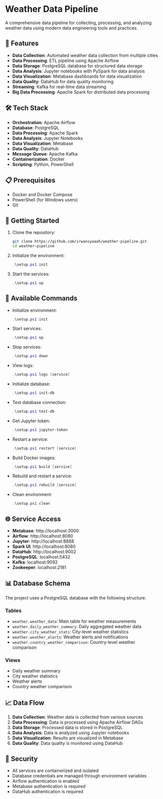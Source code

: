# Weather Data Pipeline

A comprehensive data pipeline for collecting, processing, and analyzing weather data using modern data engineering tools and practices.

## 🚀 Features

- **Data Collection**: Automated weather data collection from multiple cities
- **Data Processing**: ETL pipeline using Apache Airflow
- **Data Storage**: PostgreSQL database for structured data storage
- **Data Analysis**: Jupyter notebooks with PySpark for data analysis
- **Data Visualization**: Metabase dashboards for data visualization
- **Data Quality**: DataHub for data quality monitoring
- **Streaming**: Kafka for real-time data streaming
- **Big Data Processing**: Apache Spark for distributed data processing

## 🛠️ Tech Stack

- **Orchestration**: Apache Airflow
- **Database**: PostgreSQL
- **Data Processing**: Apache Spark
- **Data Analysis**: Jupyter Notebooks
- **Data Visualization**: Metabase
- **Data Quality**: DataHub
- **Message Queue**: Apache Kafka
- **Containerization**: Docker
- **Scripting**: Python, PowerShell

## 📋 Prerequisites

- Docker and Docker Compose
- PowerShell (for Windows users)
- Git

## 🚀 Getting Started

1. Clone the repository:
   ```bash
   git clone https://github.com/irwansyaaah/weather-pipeline.git
   cd weather-pipeline
   ```

2. Initialize the environment:
   ```powershell
   .\setup.ps1 init
   ```

3. Start the services:
   ```powershell
   .\setup.ps1 up
   ```

## 🔧 Available Commands

- Initialize environment:
  ```powershell
  .\setup.ps1 init
  ```

- Start services:
  ```powershell
  .\setup.ps1 up
  ```

- Stop services:
  ```powershell
  .\setup.ps1 down
  ```

- View logs:
  ```powershell
  .\setup.ps1 logs [service]
  ```

- Initialize database:
  ```powershell
  .\setup.ps1 init-db
  ```

- Test database connection:
  ```powershell
  .\setup.ps1 test-db
  ```

- Get Jupyter token:
  ```powershell
  .\setup.ps1 jupyter-token
  ```

- Restart a service:
  ```powershell
  .\setup.ps1 restart [service]
  ```

- Build Docker images:
  ```powershell
  .\setup.ps1 build [service]
  ```

- Rebuild and restart a service:
  ```powershell
  .\setup.ps1 rebuild [service]
  ```

- Clean environment:
  ```powershell
  .\setup.ps1 clean
  ```

## 🌐 Service Access

- **Metabase**: http://localhost:3000
- **Airflow**: http://localhost:8080
- **Jupyter**: http://localhost:8888
- **Spark UI**: http://localhost:8080
- **DataHub**: http://localhost:9002
- **PostgreSQL**: localhost:5432
- **Kafka**: localhost:9092
- **Zookeeper**: localhost:2181

## 📊 Database Schema

The project uses a PostgreSQL database with the following structure:

### Tables
- `weather.weather_data`: Main table for weather measurements
- `weather.daily_weather_summary`: Daily aggregated weather data
- `weather.city_weather_stats`: City-level weather statistics
- `weather.weather_alerts`: Weather alerts and notifications
- `weather.country_weather_comparison`: Country-level weather comparison

### Views
- Daily weather summary
- City weather statistics
- Weather alerts
- Country weather comparison

## 📈 Data Flow

1. **Data Collection**: Weather data is collected from various sources
2. **Data Processing**: Data is processed using Apache Airflow DAGs
3. **Data Storage**: Processed data is stored in PostgreSQL
4. **Data Analysis**: Data is analyzed using Jupyter notebooks
5. **Data Visualization**: Results are visualized in Metabase
6. **Data Quality**: Data quality is monitored using DataHub

## 🔐 Security

- All services are containerized and isolated
- Database credentials are managed through environment variables
- Airflow authentication is enabled
- Metabase authentication is required
- DataHub authentication is required
